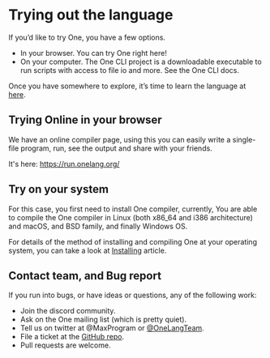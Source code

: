 # Trying out the language

If you’d like to try One, you have a few options.

-    In your browser. You can try One right here!
-    On your computer. The One CLI project is a downloadable executable to run scripts with access to file io and more. See the One CLI docs.

Once you have somewhere to explore, it’s time to learn the language at [here](en/syntax).

## Trying Online in your browser

We have an online compiler page, using this you can easily write a single-file program, run, see the output and share with your friends.

It's here:
https://run.onelang.org/

## Try on your system

For this case, you first need to install One compiler, currently, You are able to compile the One compiler in Linux (both x86_64 and i386 architecture) and macOS, and BSD family, and finally Windows OS.

For details of the method of installing and compiling One at your operating system, you can take a look at [Installing](en/installing) article.


## Contact team, and Bug report

If you run into bugs, or have ideas or questions, any of the following work:

-    Join the discord community.
-    Ask on the One mailing list (which is pretty quiet).
-    Tell us on twitter at @MaxProgram or [@OneLangTeam](https://twitter.com/OneLangTeam).
-    File a ticket at the [GitHub repo](https://github.com/One-Language/One).
-    Pull requests are welcome.
